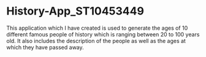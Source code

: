 # History-App_ST10453449
This application which I have created is used to generate the ages of 10 different famous people of history which is ranging between 20 to 100 years old. It also includes the description of the people as well as the ages at which they have passed away.
